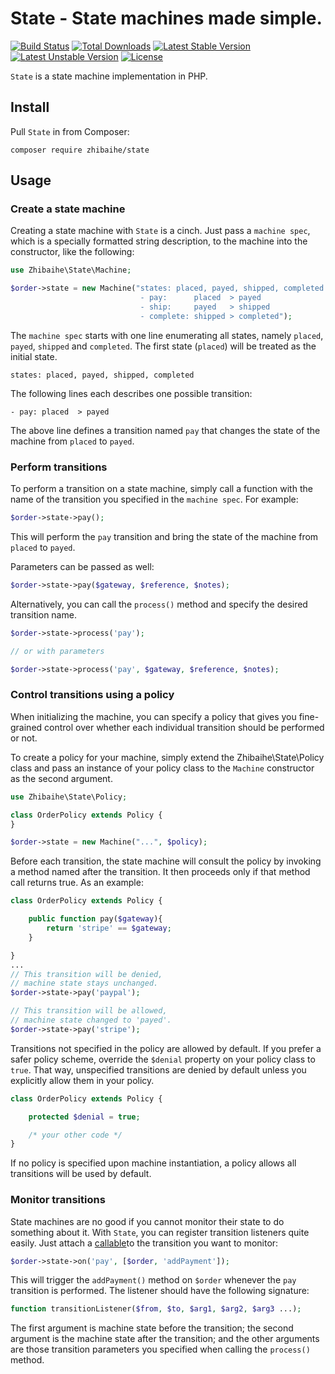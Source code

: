 # State - State machines made simple.

[![Build Status](https://travis-ci.org/zhibaihe/state.svg?branch=master)](https://travis-ci.org/zhibaihe/state)
[![Total Downloads](https://poser.pugx.org/zhibaihe/state/downloads)](https://packagist.org/packages/zhibaihe/state)
[![Latest Stable Version](https://poser.pugx.org/zhibaihe/state/v/stable)](https://packagist.org/packages/zhibaihe/state)
[![Latest Unstable Version](https://poser.pugx.org/zhibaihe/state/v/unstable)](https://packagist.org/packages/zhibaihe/state)
[![License](https://poser.pugx.org/zhibaihe/state/license)](https://packagist.org/packages/zhibaihe/state)

`State` is a state machine implementation in PHP.

## Install

Pull `State` in from Composer:

``` shell
composer require zhibaihe/state
```

## Usage

### Create a state machine

Creating a state machine with `State` is a cinch. Just pass a `machine spec`, which
is a specially formatted string description, to the machine into the constructor,
like the following:

``` php
use Zhibaihe\State\Machine;

$order->state = new Machine("states: placed, payed, shipped, completed
							 - pay:      placed  > payed
							 - ship:     payed   > shipped
							 - complete: shipped > completed");
```

The `machine spec` starts with one line enumerating all states, namely `placed`,
`payed`, `shipped` and `completed`. The first state (`placed`) will be treated
as the initial state.

```
states: placed, payed, shipped, completed
```

The following lines each describes one possible transition:

```
- pay: placed  > payed
```

The above line defines a transition named `pay` that changes the state of the machine
from `placed` to `payed`.

### Perform transitions

To perform a transition on a state machine, simply call a function with the name of the
transition you specified in the `machine spec`. For example:

``` php
$order->state->pay();
```

This will perform the `pay` transition and bring the state of the machine from `placed`
to `payed`.

Parameters can be passed as well:

``` php
$order->state->pay($gateway, $reference, $notes);
```

Alternatively, you can call the `process()` method and specify the desired transition
name.

``` php
$order->state->process('pay');

// or with parameters

$order->state->process('pay', $gateway, $reference, $notes);
```

### Control transitions using a policy

When initializing the machine, you can specify a policy that gives you fine-grained
control over whether each individual transition should be performed or not.

To create a policy for your machine, simply extend the Zhibaihe\State\Policy class
and pass an instance of your policy class to the `Machine` constructor as the second
argument.

``` php
use Zhibaihe\State\Policy;

class OrderPolicy extends Policy {
}

$order->state = new Machine("...", $policy);
```

Before each transition, the state machine will consult the policy by invoking a method
named after the transition. It then proceeds only if that method call returns true.
As an example:

``` php
class OrderPolicy extends Policy {

    public function pay($gateway){
        return 'stripe' == $gateway;
    }

}
...
// This transition will be denied,
// machine state stays unchanged.
$order->state->pay('paypal');

// This transition will be allowed,
// machine state changed to 'payed'.
$order->state->pay('stripe');
```

Transitions not specified in the policy are allowed by default.
If you prefer a safer policy scheme, override the `$denial` property on
your policy class to `true`. That way, unspecified transitions are denied
by default unless you explicitly allow them in your policy.

``` php
class OrderPolicy extends Policy {

    protected $denial = true;

    /* your other code */
}
```

If no policy is specified upon machine instantiation, a policy allows
all transitions will be used by default.

### Monitor transitions

State machines are no good if you cannot monitor their state to do something about it.
With `State`, you can register transition listeners quite easily. Just attach a
[callable](http://php.net/manual/en/language.types.callable.php)to the transition
you want to monitor:

``` php
$order->state->on('pay', [$order, 'addPayment']);
```

This will trigger the `addPayment()` method on `$order` whenever the `pay` transition is
performed. The listener should have the following signature:

``` php
function transitionListener($from, $to, $arg1, $arg2, $arg3 ...);
```

The first argument is machine state before the transition; the second argument
is the machine state after the transition; and the other arguments are those
transition parameters you specified when calling the `process()` method.

